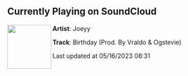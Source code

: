 ## Currently Playing on SoundCloud

[<img align="left" width="100" src="https://i1.sndcdn.com/artworks-000521253039-0bqgvv-t500x500.jpg">](https://soundcloud.com/jxxyy/mybirthday?in=nabimenj/sets/jjoeyy)

**Artist**: Joeyy 

**Track**: Birthday (Prod. By Vraldo & Ogstevie)

Last updated at 05/16/2023 08:31
